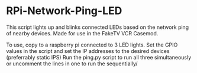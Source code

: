 # RPi-Network-Ping-LED
This script lights up and blinks connected LEDs based on the network ping of nearby devices. Made for use in the FakeTV VCR Casemod.

To use, copy to a raspberry pi connected to 3 LED lights. Set the GPIO values in the script and set the IP addresses to the desired devices (preferrably static IPS)
Run the ping.py script to run all three simultaneously or uncomment the lines in one to run the sequentially/ 
